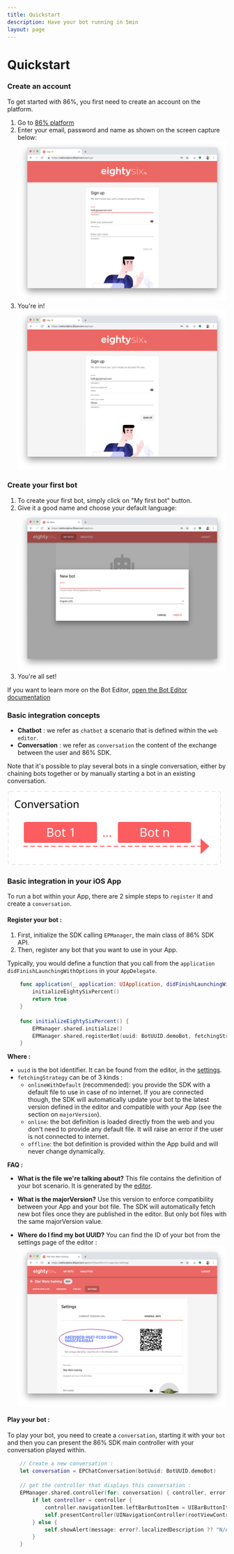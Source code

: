 ```yaml
---
title: Quickstart
description: Have your bot running in 5min
layout: page
---
```


# Quickstart

### Create an account

To get started with 86%, you first need to create an account on the platform.
1. Go to [86% platform](https://editor.86percent.co)
2. Enter your email, password and name as shown on the screen capture below: 
![Sign up on 86percent.co](/resources/signup.png)
3. You're in!
![Connected to 86percent.co](/resources/justLoggedIn.png) 

### Create your first bot

1. To create your first bot, simply click on "My first bot" button.
2. Give it a good name and choose your default language:
![Connected to 86percent.co](/resources/giveItAName.png) 
3. You're all set!

If you want to learn more on the Bot Editor, [open the Bot Editor documentation](editor.md)

### Basic integration concepts 

 - **Chatbot** : we refer as `chatbot` a scenario that is defined within the `web editor`.
 - **Conversation** : we refer as `conversation` the content of the exchange between the user and 86% SDK.   

Note that it's possible to play several bots in a single conversation, either by chaining bots together or by manually starting a bot in an existing conversation.

![Conversation and bots](/resources/conversation.svg)

### Basic integration in your iOS App 

To run a bot within your App, there are 2 simple steps to `register` it and create a `conversation`.

#### Register your bot : 
1. First, initialize the SDK calling `EPManager`, the main class of 86% SDK API. 
2. Then, register any bot that you want to use in your App.  

Typically, you would define a function that you call from the `application didFinishLaunchingWithOptions` in your `AppDelegate`.   

```swift
    func application(_ application: UIApplication, didFinishLaunchingWithOptions launchOptions: [UIApplication.LaunchOptionsKey: Any]?) -> Bool {
        initializeEightySixPercent()
        return true
    }

    func initializeEightySixPercent() {
        EPManager.shared.initialize()
        EPManager.shared.registerBot(uuid: BotUUID.demoBot, fetchingStrategy: .onlineWithDefault(majorVersion: 4, fileName: "SimpleDemo.json"))
    }
```

**Where :** 
- `uuid` is the bot identifier. It can be found from the editor, in the [settings](editor.md/settings-uuid).
- `fetchingStrategy` can be of 3 kinds : 
    - `onlineWithDefault` (recommended): you provide the SDK with a default file to use in case of no internet. If you are connected though, the SDK will automatically update your bot tp the latest version defined in the editor and compatible with your App (see the section on `majorVersion`).    
    - `online`: the bot definition is loaded directly from the web and you don't need to provide any default file. It will raise an error if the user is not connected to internet.
    - `offline`: the bot definition is provided within the App build and will never change dynamically.
    
**FAQ :**
- **What is the file we're talking about?** 
This file contains the definition of your bot scenario. It is generated by the [editor](editor.md/settings-uuid).  
     
- **What is the majorVersion?**
Use this version to enforce compatibility between your App and your bot file. The SDK will automatically fetch new bot files once they are published in the editor. But only bot files with the same majorVersion value.
     
- **Where do I find my bot UUID?**
You can find the ID of your bot from the settings page of the editor : 
![Find the ID of your bot from the Web Editor](/resources/botID.png)      
     
    
#### Play your bot : 
    
To play your bot, you need to create a `conversation`, starting it with your `bot` and then you can present the 86% SDK main controller with your conversation played within.

```swift
    // Create a new conversation : 
    let conversation = EPChatConversation(botUuid: BotUUID.demoBot)
    
    // get the controller that displays this conversation :
    EPManager.shared.controller(for: conversation) { controller, error in
        if let controller = controller {
            controller.navigationItem.leftBarButtonItem = UIBarButtonItem(barButtonSystemItem: .stop, target: self, action: #selector(self.dismissController))
            self.presentController(UINavigationController(rootViewController: controller))
        } else {
            self.showAlert(message: error?.localizedDescription ?? "N/A")
        }
    }
``` 

 
